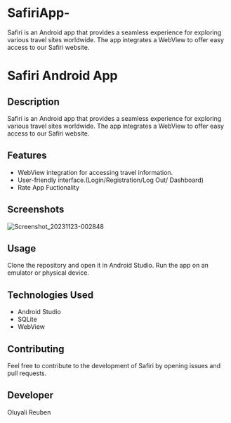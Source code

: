 # SafiriApp-
Safiri is an Android app that provides a seamless experience for exploring various travel sites worldwide. The app integrates a WebView to offer easy access to our Safiri website.
# Safiri Android App

## Description

Safiri is an Android app that provides a seamless experience for exploring various travel sites worldwide. The app integrates a WebView to offer easy access to our Safiri website.

## Features

- WebView integration for accessing travel information.
- User-friendly interface.(Login/Registration/Log Out/ Dashboard)
- Rate App Fuctionality
  

## Screenshots
![Screenshot_20231123-002848](https://github.com/oluyalireuben/SafiriApp-/assets/60091643/95e87ef6-956d-496f-a51d-5711bce6287f)


## Usage

Clone the repository and open it in Android Studio. Run the app on an emulator or physical device.

## Technologies Used

- Android Studio
- SQLite
- WebView

## Contributing

Feel free to contribute to the development of Safiri by opening issues and pull requests.

## Developer

Oluyali Reuben

